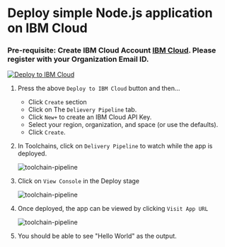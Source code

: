 # Deploy simple Node.js application on IBM Cloud

### Pre-requisite: Create IBM Cloud Account [IBM Cloud](https://ibm.biz/BdqAuc). Please register with your Organization Email ID.

[![Deploy to IBM Cloud](https://cloud.ibm.com/devops/setup/deploy/button.png)](https://cloud.ibm.com/devops/setup/deploy?repository=https://github.com/IBMDevConnect/node-hello.git&branch=master)

1. Press the above `Deploy to IBM Cloud` button and then...

   * Click `Create` section
   * Click on The `Delievery Pipeline` tab.
   * Click `New+` to create an IBM Cloud API Key.
   * Select your region, organization, and space (or use the defaults).
   * Click `Create`.

2. In Toolchains, click on `Delivery Pipeline` to watch while the app is deployed.

   ![toolchain-pipeline](images/tool.png)

3. Click on `View Console` in the Deploy stage

   ![toolchain-pipeline](images/1.png)

4. Once deployed, the app can be viewed by clicking `Visit App URL`

   ![toolchain-pipeline](images/2.png)

5. You should be able to see "Hello World" as the output.

